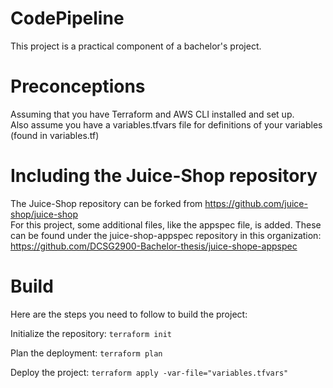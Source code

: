 # CodePipeline
This project is a practical component of a bachelor's project.

# Preconceptions
Assuming that you have Terraform and AWS CLI installed and set up.  
Also assume you have a variables.tfvars file for definitions of your variables (found in variables.tf)

# Including the Juice-Shop repository
The Juice-Shop repository can be forked from https://github.com/juice-shop/juice-shop  
For this project, some additional files, like the appspec file, is added. These can be found under the juice-shop-appspec repository in this organization: https://github.com/DCSG2900-Bachelor-thesis/juice-shope-appspec

# Build
Here are the steps you need to follow to build the project:

Initialize the repository:
`terraform init`

Plan the deployment:
`terraform plan`

Deploy the project:
`terraform apply -var-file="variables.tfvars"`
